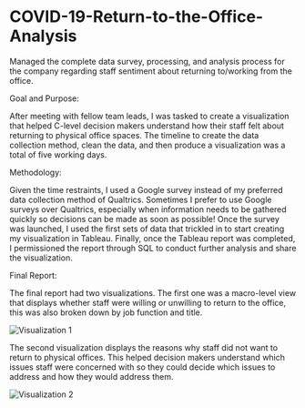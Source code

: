 # COVID-19-Return-to-the-Office-Analysis

Managed the complete data survey, processing, and analysis process for the company regarding staff sentiment about returning to/working from the office.

Goal and Purpose:

After meeting with fellow team leads, I was tasked to create a visualization that helped C-level decision makers understand how their staff felt about returning to physical office spaces. The timeline to create the data collection method, clean the data, and then produce a visualization was a total of five working days. 

Methodology:

Given the time restraints, I used a Google survey instead of my preferred data collection method of Qualtrics. Sometimes I prefer to use Google surveys over Qualtrics, especially when information needs to be gathered quickly so decisions can be made as soon as possible! Once the survey was launched, I used the first sets of data that trickled in to start creating my visualization in Tableau. Finally, once the Tableau report was completed, I permissioned the report through SQL to conduct further analysis and share the visualization.

Final Report:

The final report had two visualizations. The first one was a macro-level view that displays whether staff were willing or unwilling to return to the office, this was also broken down by job function and title. 

![Visualization 1](Visualization-1.gif)

The second visualization displays the reasons why staff did not want to return to physical offices. This helped decision makers understand which issues staff were concerned with so they could decide which issues to address and how they would address them.

![Visualization 2](Visualization-2.gif)
